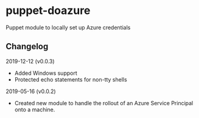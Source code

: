# puppet-doazure
Puppet module to locally set up Azure credentials

Changelog
---------

2019-12-12 (v0.0.3)

* Added Windows support
* Protected echo statements for non-tty shells

2019-05-16 (v0.0.2)

* Created new module to handle the rollout of an Azure Service Principal onto a machine.



